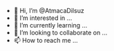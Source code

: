 - 👋 Hi, I’m @AtmacaDilsuz
- 👀 I’m interested in ...
- 🌱 I’m currently learning ...
- 💞️ I’m looking to collaborate on ...
- 📫 How to reach me ...

<!---
AtmacaDilsuz/AtmacaDilsuz is a ✨ special ✨ repository because its `README.md` (this file) appears on your GitHub profile.
You can click the Preview link to take a look at your changes.
--->
